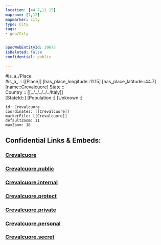 ```yaml
---
location: [44.7,11.15] 
mapzoom: [7,12] 
mapmarker: city 
type: City
tags:
- geo/City


SpocWebEntityId: 29675
isDeleted: false
confidential: public

---
```

#is_a_/Place  
#is_a_ :: [[Place]] 
[has_place_longitude::11.15] 
[has_place_latitude::44.7] 
[name::Crevalcuore] 
State ::  
Country :: [[../../../../../Italy]]  
[StateId::] 
[Population::] 
[Unknown::] 


```leaflet
id: Crevalcuore
coordinates: [[Crevalcuore]] 
markerFile: [[Crevalcuore]] 
defaultZoom: 11 
maxZoom: 18
```


## Confidential Links & Embeds: 

### [Crevalcuore](/_Standards/Earth/Continent/Europe/Europe~South/Italy/regions~Italy/Emilia-Romagna/Bologna.Province/City/Crevalcuore.md) 

### [Crevalcuore.public](/_public/Earth/Continent/Europe/Europe~South/Italy/regions~Italy/Emilia-Romagna/Bologna.Province/City/Crevalcuore.public.md) 

### [Crevalcuore.internal](/_internal/Earth/Continent/Europe/Europe~South/Italy/regions~Italy/Emilia-Romagna/Bologna.Province/City/Crevalcuore.internal.md) 

### [Crevalcuore.protect](/_protect/Earth/Continent/Europe/Europe~South/Italy/regions~Italy/Emilia-Romagna/Bologna.Province/City/Crevalcuore.protect.md) 

### [Crevalcuore.private](/_private/Earth/Continent/Europe/Europe~South/Italy/regions~Italy/Emilia-Romagna/Bologna.Province/City/Crevalcuore.private.md) 

### [Crevalcuore.personal](/_personal/Earth/Continent/Europe/Europe~South/Italy/regions~Italy/Emilia-Romagna/Bologna.Province/City/Crevalcuore.personal.md) 

### [Crevalcuore.secret](/_secret/Earth/Continent/Europe/Europe~South/Italy/regions~Italy/Emilia-Romagna/Bologna.Province/City/Crevalcuore.secret.md)

